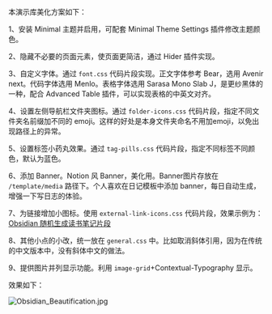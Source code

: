 本演示库美化方案如下：

1、安装 Minimal 主题并启用，可配套 Minimal Theme Settings 插件修改主题颜色。

2、隐藏不必要的页面元素，使页面更简洁，通过 Hider 插件实现。

3、自定义字体。通过 `font.css` 代码片段实现。正文字体参考 Bear，选用 Avenir next。代码字体选用 Menlo。表格字体选用 Sarasa Mono Slab J，是更纱黑体的一种，配合 Advanced Table 插件，可以实现表格的中英文对齐。

4、设置左侧导航栏文件夹图标。通过 `folder-icons.css` 代码片段，指定不同文件夹名前缀加不同的 emoji。这样的好处是本身文件夹命名不用加emoji，以免出现路径上的异常。

5、设置标签小药丸效果。通过 `tag-pills.css` 代码片段，指定不同标签不同颜色，默认为蓝色。

6、添加 Banner。Notion 风 Banner，美化用。Banner图片存放在 `/template/media` 路径下。个人喜欢在日记模板中添加 banner，每日自动生成，增强一下写日志的体验。

7、为链接增加小图标。使用 `external-link-icons.css` 代码片段，效果示例为：[Obsidian 随机生成读书笔记片段](https://sspai.com/post/69005)

8、其他小点的小改，统一放在 `general.css` 中。比如取消斜体引用，因为在传统的中文版本中，没有斜体中文的做法。

9、提供图片并列显示功能。利用 `image-grid`+Contextual-Typography 显示。



效果如下：

![Obsidian_Beautification.jpg](https://vip1.loli.io/2022/04/23/9juDBds8g4AC76H.jpg)

